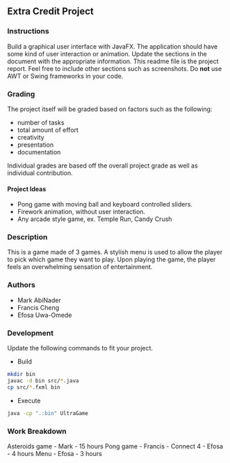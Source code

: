 ## Extra Credit Project

### Instructions
Build a graphical user interface with JavaFX.
The application should have some kind of user interaction or animation.
Update the sections in the document with the appropriate information.
This readme file is the project report.
Feel free to include other sections such as screenshots.
Do **not** use AWT or Swing frameworks in your code.

### Grading
The project itself will be graded based on factors such as the following:
- number of tasks
- total amount of effort
- creativity
- presentation
- documentation

Individual grades are based off the overall project grade as well as individual contribution.

#### Project Ideas
- Pong game with moving ball and keyboard controlled sliders.
- Firework animation, without user interaction.
- Any arcade style game, ex. Temple Run, Candy Crush

### Description
This is a game made of 3 games.  A stylish menu is used to allow the player to pick which game they want to play.  Upon playing the game, the player feels an overwhelming sensation of entertainment.

### Authors
- Mark AbiNader
- Francis Cheng
- Efosa Uwa-Omede

### Development
Update the following commands to fit your project.
- Build
```sh
mkdir bin
javac -d bin src/*.java
cp src/*.fxml bin
```

- Execute
``` sh
java -cp ".:bin" UltraGame
```

### Work Breakdown
Asteroids game - Mark - 15 hours
Pong game - Francis - 
Connect 4 - Efosa - 4 hours
Menu - Efosa - 3 hours
